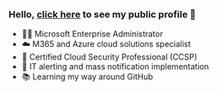 ### Hello, [click here](https://robchantler.github.io/) to see my public profile  👋

- 👨‍💻 Microsoft Enterprise Administrator
- ☁️ M365 and Azure cloud solutions specialist
- 🔐 Certified Cloud Security Professional (CCSP)
- 🚨 IT alerting and mass notification implementation
- 📚 Learning my way around GitHub
